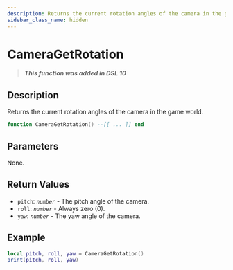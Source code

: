 ```yaml
---
description: Returns the current rotation angles of the camera in the game world.
sidebar_class_name: hidden
---
```


# CameraGetRotation

> **_This function was added in DSL 10_**

## Description

Returns the current rotation angles of the camera in the game world.

```lua
function CameraGetRotation() --[[ ... ]] end
```

## Parameters

None.

## Return Values

- `pitch`: _`number`_ - The pitch angle of the camera.
- `roll`: _`number`_ - Always zero (0).
- `yaw`: _`number`_ - The yaw angle of the camera.

## Example

```lua
local pitch, roll, yaw = CameraGetRotation()
print(pitch, roll, yaw)
```
